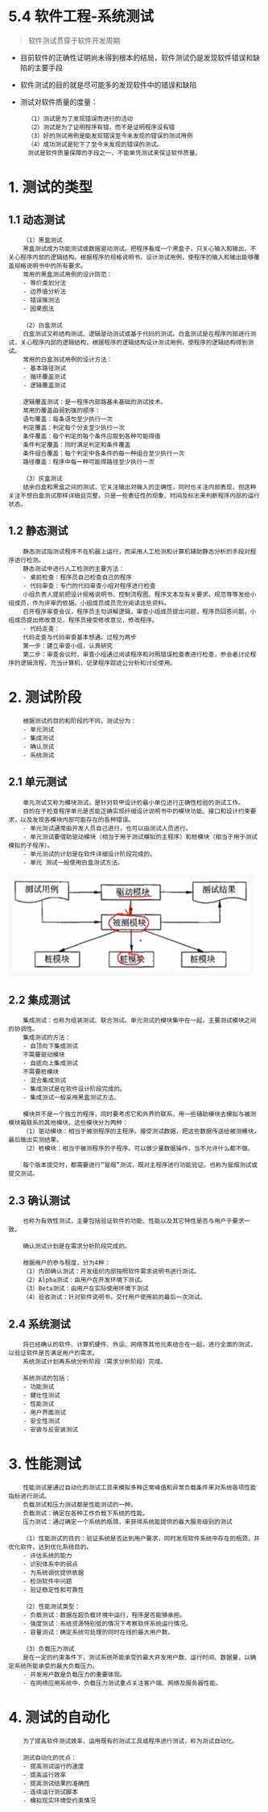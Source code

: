 # 5.4 软件工程-系统测试

> 软件测试贯穿于软件开发周期

- 目前软件的正确性证明尚未得到根本的结局，软件测试仍是发现软件错误和缺陷的主要手段

- 软件测试的目的就是尽可能多的发现软件中的错误和缺陷

- 测试对软件质量的度量：

        （1）测试是为了发现错误而进行的活动
        （2）测试是为了证明程序有错，而不是证明程序没有错
        （3）好的测试用例是能发现错误至今未发现的错误的测试用例
        （4）成功测试是犯下了至今未发现的错误的测试。
        测试是软件质量保障的手段之一，不能单凭测试来保证软件质量。

# 1. 测试的类型

## 1.1 动态测试

        （1）黑盒测试
        黑盒测试成为功能测试或数据驱动测试。把程序看成一个黑盒子，只关心输入和输出，不关心程序内部的逻辑结构。根据程序的规格说明书，设计测试用例，使程序的输入和输出能够覆盖规格说明书中的所有要求。
        常用的黑盒测试用例的设计防范：
        - 等价类划分法
        - 边界值分析法
        - 错误推测法
        - 因果图法

        （2）白盒测试
        白盒测试又称结构测试、逻辑驱动测试或基于代码的测试。白盒测试是在程序内部进行测试，关心程序内部的逻辑结构，根据程序的逻辑结构设计测试用例，使程序的逻辑结构得到测试。
        常用的白盒测试用例的设计方法：
        - 基本路径测试
        - 循环覆盖测试
        - 逻辑覆盖测试

        逻辑覆盖测试：是一程序内部路基未基础的测试技术。
        常用的覆盖由弱到强的顺序：
        语句覆盖：每条语句至少执行一次
        判定覆盖：判定每个分支至少执行一次
        条件覆盖：每个判定的每个条件应取到各种可能得值
        条件判定覆盖：同时满足判定和条件覆盖
        条件组合覆盖：每个判定中各条件的每一种组合至少执行一次
        路径覆盖：程序中每一种可能得路径至少执行一次

        （3）灰盒测试
        结余白盒和黑盒之间的测试，它关注输出对输入的正确性，同时也关注内部表现，但这种关注不想白盒测试那样详细且完整，只是一些表征性的现象、时间及标志来判断程序内部的运行状态。


## 1.2 静态测试

        静态测试指测试程序不在机器上运行，而采用人工检测和计算机辅助静态分析的手段对程序进行检测。
        静态测试中进行人工检测的主要方法：
        - 桌前检查：程序员自己检查自己的程序
        - 代码审查：专门的代码审查小组对程序进行检查
        小组负责人提前把设计规格说明书、控制流程图、程序文本及有关要求、规范等等发给小组成员，作为评审的依据。小组成员成员充分阅读这些资料。
        召开程序审查会议，程序员主句讲解逻辑，审查小组成员提出问题，程序员回答问题，小组成员提出修改意见，程序员接受修改意见，修改程序。
        - 代码走查：
        代码走查与代码审查基本想通。过程为两步
        第一步：建立审查小组，认真研究
        第二步：审查会议时，审查小组通过阅读程序和对照错误检查表进行检查，参会者讨论程序的逻辑流程，充当计算机，记录程序踪迹公分析和讨论使用。

# 2. 测试阶段

        根据测试的目的和阶段的不同，测试分为：
        - 单元测试
        - 集成测试
        - 确认测试
        - 系统测试

## 2.1 单元测试

        单元测试又称为模块测试，是针对软甲设计的最小单位进行正确性检验的测试工作。
        目的在于检查程序单元是否能正确实现纤细设计说明书中的模块功能、接口和设计约束要求，以及发现各模块内部可能存在的各种错误。  
        - 单元测试通常由开发人员自己进行，也可以由测试人员进行。
        - 单元测试要借助驱动模块（相当于用于测试模拟的主程序）和桩模块（相当于用于测试模拟的子程序）。
        - 单元测试的计划是在软件详细设计阶段完成的。
        - 单元 测试一般使用白盒测试方法。 

![单元测试](./source/image/5.4-01.png)

## 2.2 集成测试

        集成测试：也称为组装测试、联合测试。单元测试的模块集中在一起，主要测试模块之间的协调性。
        集成测试的方法：
        - 自顶向下集成测试
        不需要驱动模块
        - 自底向上集成测试
        不需要桩模块
        - 混合集成测试
        - 集成测试是在软件设计阶段完成的。
        - 集成测试一般采用黑盒测试方法。

        模块并不是一个独立的程序，同时要考虑它和外界的联系，用一些辅助模块去模拟与被测模块箱联系的其他模块。这些模块分为两种：
        （1）驱动模块：相当于被测程序的主程序。接受测试数据，把这些数据传送给被测模块，最后输出实测结果。
        （2）桩模块：相当于被测程序的子程序。可以做少量数据操作，当不允许什么都不做。

        每个版本提交时，都需要进行“冒烟”测试，既对主程序进行功能验证。也称为冒烟测试或提交测试。

## 2.3 确认测试

        也称为有效性测试，主要包括验证软件的功能、性能以及其它特性是否与用户于要求一致。

        确认测试计划是在需求分析阶段完成的。

        根据用户的参与程度，分为4种：
        （1）内部确认测试：开发组织内部按照软件需求说明书进行测试。
        （2）Alpha测试：由用户在开发环境下测试。
        （3）Beta测试：由用户在实际使用环境下测试
        （4）验收测试：针对软件说明书，交付用户使用前的最后一次测试。

## 2.4 系统测试

        将已经确认的软件、计算机硬件、外设、网络等其他元素结合在一起，进行全面的测试，以验证软件是否满足用户的需求。 
        系统测试计划再系统分析阶段（需求分析阶段）完成。

        系统测试的包括：
        - 功能测试
        - 健壮性测试
        - 性能测试
        - 用户界面测试
        - 安全性测试
        - 安装与反安装测试

# 3. 性能测试

        性能测试是通过自动化的测试工具来模拟多种正常峰值和异常负载条件来对系统各项性能指标进行测试。
        负载测试和压力测试都是性能测试的一种。
        负载测试：确定在各种工作负载下系统的性能。
        压力测试：通过确定一个系统的瓶颈，来获得系统能提供的最大服务级别的测试

        （1）性能测试的目的：验证系统是否达到用户要求，同时发现软件系统中存在的瓶颈，并优化软件，达到优化系统目的。
        - 评估系统的能力
        - 识别体系中的弱点
        - 为系统调优提供依据
        - 检测软件中问题
        - 验证稳定性和可靠性  

        （2）性能测试类型：
        - 负载测试：数据在超负载环境中运行，程序是否能够承担。
        - 强度测试：系统资源特别低的情况下考察软件系统运行情况。
        - 容量测试：确定系统可处理的同时在线的最大用户数。 
        
        （3）负载压力测试
        是在一定的约束条件下，测试系统所能承受的最大并发用户数、运行时间、数据量，以确定系统所能承受的最大负载压力。
        - 并发用户数是负载压力的重要体现。
        - 在网络应用系统中，负载压力测试重点关注客户端、网络及服务器性能。

# 4. 测试的自动化

        为了提高软件测试效率，运用既有的测试工具或程序进行测试，称为测试自动化。

        测试自动化的优点：
        - 提高测试运行的速度
        - 提高运行效率
        - 提高测试结果的准确性
        - 连续运行测试脚本 
        - 模拟现实环境受约束情况